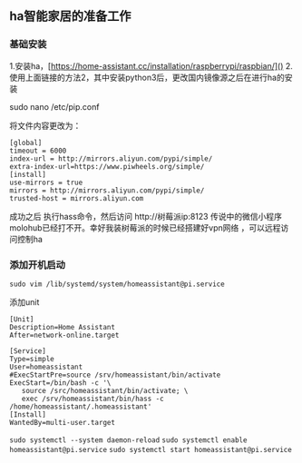 ## ha智能家居的准备工作

### 基础安装
1.安装ha，[https://home-assistant.cc/installation/raspberrypi/raspbian/]()
2.使用上面链接的方法2，其中安装python3后，更改国内镜像源之后在进行ha的安装

sudo nano /etc/pip.conf

将文件内容更改为：

```
[global]
timeout = 6000
index-url = http://mirrors.aliyun.com/pypi/simple/
extra-index-url=https://www.piwheels.org/simple/
[install]
use-mirrors = true
mirrors = http://mirrors.aliyun.com/pypi/simple/
trusted-host = mirrors.aliyun.com
```

成功之后 执行hass命令，然后访问 http://树莓派ip:8123
传说中的微信小程序molohub已经打不开。幸好我装树莓派的时候已经搭建好vpn网络 ，可以远程访问控制ha

### 添加开机启动


`sudo vim /lib/systemd/system/homeassistant@pi.service`

添加unit

```
[Unit]
Description=Home Assistant
After=network-online.target

[Service]
Type=simple
User=homeassistant
#ExecStartPre=source /srv/homeassistant/bin/activate
ExecStart=/bin/bash -c '\
   source /src/homeassistant/bin/activate; \
   exec /srv/homeassistant/bin/hass -c /home/homeassistant/.homeassistant'
[Install]
WantedBy=multi-user.target

```

`sudo systemctl --system daemon-reload`
`sudo systemctl enable homeassistant@pi.service`
`sudo systemctl start homeassistant@pi.service`
